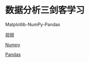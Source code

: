 # 数据分析三剑客学习

Matplotlib-NumPy-Pandas

[视频](https://www.bilibili.com/video/BV1wN4y1T7K9/?share_source=copy_web&vd_source=841f0dab8930dfb1f8af9163985f9228)

[Numpy](./numpy/readme.md)

[Pandas](./pandas/pandas.ipynb)
